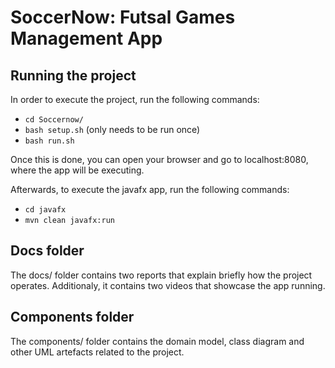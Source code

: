 # SoccerNow: Futsal Games Management App

## Running the project
In order to execute the project, run the following commands:
- `cd Soccernow/`
- `bash setup.sh` (only needs to be run once)
- `bash run.sh`

Once this is done, you can open your browser and go to localhost:8080, where the app will be executing.

Afterwards, to execute the javafx app, run the following commands:
- `cd javafx`
- `mvn clean javafx:run`

## Docs folder
The docs/ folder contains two reports that explain briefly how the project operates. Additionaly, it contains two videos that showcase the app running.

## Components folder
The components/ folder contains the domain model, class diagram and other UML artefacts related to the project.



